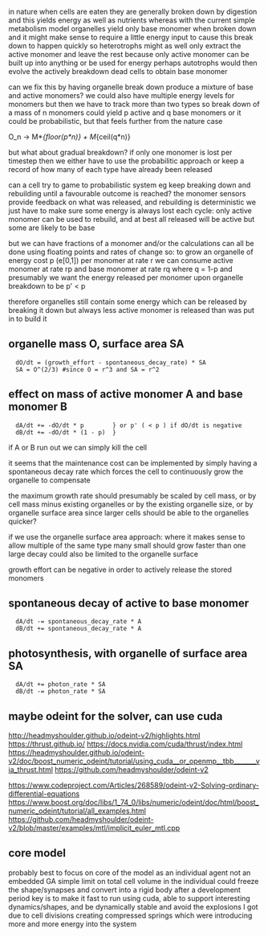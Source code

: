 in nature when cells are eaten they are generally broken down by digestion
and this yields energy as well as nutrients
whereas with the current simple metabolism model organelles yield only base monomer when broken down
and it might make sense to require a little energy input to cause this break down to happen quickly
so heterotrophs might as well only extract the active monomer and leave the rest
because only active monomer can be built up into anything or be used for energy
perhaps autotrophs would then evolve the actively breakdown dead cells to obtain base monomer

can we fix this by having organelle break down produce a mixture of base and active monomers?
we could also have multiple energy levels for monomers but then we have to track more than two types
so break down of a mass of n monomers could yield p active and q base monomers
or it could be probabilistic, but that feels further from the nature case

 O_n &rarr; M*_{floor(p*n)} + M_{ceil(q*n)}

but what about gradual breakdown? if only one monomer is lost per timestep then
we either have to use the probabilitic approach or keep a record of how many of each type
have already been released

can a cell try to game to probabilistic system
eg keep breaking down and rebuilding until a favourable outcome is reached?
the monomer sensors provide feedback on what was released, and rebuilding is deterministic
we just have to make sure some energy is always lost each cycle:
only active monomer can be used to rebuild, and at best all released will be active
but some are likely to be base

but we can have fractions of a monomer
and/or the calculations can all be done using floating points and rates of change
so:
to grow an organelle of energy cost p (e[0,1]) per monomer
at rate r
we can consume active monomer at rate rp and base monomer at rate rq
where q = 1-p
and presumably we want the energy released per monomer upon organelle breakdown to be p' < p

therefore organelles still contain some energy which can be released by breaking it down
but always less active monomer is released than was put in to build it

## organelle mass O, surface area SA
```
  dO/dt = (growth_effort - spontaneous_decay_rate) * SA
  SA = O^(2/3) #since O = r^3 and SA = r^2
```
## effect on mass of active monomer A and base monomer B
```
  dA/dt += -dO/dt * p        } or p' ( < p ) if dO/dt is negative
  dB/dt += -dO/dt * (1 - p)  }
```
if A or B run out we can simply kill the cell

it seems that the maintenance cost can be implemented by simply having a spontaneous decay rate
which forces the cell to continuously grow the organelle to compensate

the maximum growth rate should presumably be scaled by cell mass, or by cell mass minus existing organelles
or by the existing organelle size, or by organelle surface area
since larger cells should be able to the organelles quicker?

if we use the organelle surface area approach:
where it makes sense to allow multiple of the same type
many small should grow faster than one large
decay could also be limited to the organelle surface

growth effort can be negative in order to actively release the stored monomers

## spontaneous decay of active to base monomer
```
  dA/dt -= spontaneous_decay_rate * A
  dB/dt += spontaneous_decay_rate * A
```
## photosynthesis, with organelle of surface area SA
```
  dA/dt += photon_rate * SA
  dB/dt -= photon_rate * SA
```

## maybe odeint for the solver, can use cuda
http://headmyshoulder.github.io/odeint-v2/highlights.html
https://thrust.github.io/
https://docs.nvidia.com/cuda/thrust/index.html
https://headmyshoulder.github.io/odeint-v2/doc/boost_numeric_odeint/tutorial/using_cuda__or_openmp__tbb_______via_thrust.html
https://github.com/headmyshoulder/odeint-v2

https://www.codeproject.com/Articles/268589/odeint-v2-Solving-ordinary-differential-equations
https://www.boost.org/doc/libs/1_74_0/libs/numeric/odeint/doc/html/boost_numeric_odeint/tutorial/all_examples.html
https://github.com/headmyshoulder/odeint-v2/blob/master/examples/mtl/implicit_euler_mtl.cpp

## core model
probably best to focus on core of the model as an individual agent not an embedded GA
simple limit on total cell volume in the individual
could freeze the shape/synapses and convert into a rigid body after a development period
key is to make it fast to run using cuda, able to support interesting dynamics/shapes, and be dynamically stable
and avoid the explosions I got due to cell divisions creating compressed springs which were introducing
more and more energy into the system
